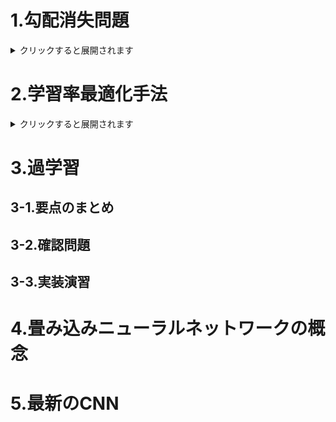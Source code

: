 # 1.勾配消失問題  
<details><summary>クリックすると展開されます</summary>
  
## 1-1.要点まとめ
　誤差逆伝播法は階層が進んでいくにつれて、勾配がどんどん緩やかになっていく。  
　そのため、勾配降下法による、更新では下位パラメータはほとんど変わらず、訓練は最適値に収束しなくなる。  

  - なぜ起こるのか

　　微分値が0-1の範囲をとるものが多いため、</br>
　　層が深くなりより掛け合わせると、どんどん値が小さくなるから。</br>

　　（例）シグモイド関数</br>
 　　　 <img width="200" alt="image" src="https://user-images.githubusercontent.com/57135683/147320472-cc32beb3-9613-4bad-a930-18de05df26d9.png"></br>
　　　　微分すると、</br>
  　　　<img width="206" alt="image" src="https://user-images.githubusercontent.com/57135683/147320455-ecb32e8b-2090-405d-8782-ceee485026a6.png"></br>
 　　　　となり、最大0.25までしか値をとらない。</br>

</br>

  - どうやって解消するか
    
    * **活性化関数の選択**

      ReLU関数を使う。</br>
      <img width="206" alt="image" src="https://user-images.githubusercontent.com/57135683/147321909-506f8cb3-04cd-456b-adc4-5fc250d741fb.png"></br>
      微分が1になるので勾配消失が起きない。</br>
      </br>
    
    * **重みの初期値設定**
    
       **Xavier**：</br>
        　正規分布を前のレイヤーのノード数の平方根で割った値。</br>
    　     活性化関数がReLU関数、シグモイド関数、双曲線正接関数に用いられる。</br>
        **He**：</br>
    　     重みの要素を、前の層のノード数の平方根で除算した値に対し、√2を掛け合わせた値。</br>
    　     活性化関数がReLU関数に用いられる。</br>
        </br>
        
    * **バッチ正規化**
    
       ミニバッチ単位で、入力値のデータの偏りを抑制する手法。</br>
       活性化関数に値を渡す前後に、バッチ正則化の処理は孕んだ層を加える。</br>
       数学的手順としては、</br>
       <img width="110" alt="image" src="https://user-images.githubusercontent.com/57135683/147325109-4dd32ba8-454e-44d5-a763-b994b237c773.png">
       <img width="353" alt="image" src="https://user-images.githubusercontent.com/57135683/147325127-a31a8d7f-eaf9-4212-a050-669a28c9ec92.png">



## 1-2.確認問題

> 連鎖律の原理を使い、dz/dxを求めよ。</br>　<img src="https://latex.codecogs.com/svg.image?\begin{align*}z&=t^2\\t&=x&plus;y\end{align*}&space;" title="\begin{align*}z&=t^2\\t&=x+y\end{align*} " />

　<img src="https://latex.codecogs.com/svg.image?\begin{align*}\frac{\mathrm{d}&space;z}{\mathrm{d}&space;x}&=\frac{\mathrm{d}z}{\mathrm{d}t}\frac{\mathrm{d}t}{\mathrm{d}x}\\\frac{\mathrm{d}&space;z}{\mathrm{d}&space;t}&=2t\\\frac{\mathrm{d}&space;x}{\mathrm{d}&space;t}&=1\end{align*}&space;" title="\begin{align*}\frac{\mathrm{d} z}{\mathrm{d} x}&=\frac{\mathrm{d}z}{\mathrm{d}t}\frac{\mathrm{d}t}{\mathrm{d}x}\\\frac{\mathrm{d} z}{\mathrm{d} t}&=2t\\\frac{\mathrm{d} x}{\mathrm{d} t}&=1\end{align*} " /></br>
 
　より、</br>
 
　<img src="https://latex.codecogs.com/svg.image?\begin{align*}\frac{\mathrm{d}&space;z}{\mathrm{d}&space;x}&=2t\cdot1\\&space;&=2t\\&space;&=2\left(x&plus;y\right)\end{align*}&space;" title="\begin{align*}\frac{\mathrm{d} z}{\mathrm{d} x}&=2t\cdot1\\ &=2t\\ &=2\left(x+y\right)\end{align*} " />
 
</br>

> シグモイド関数を微分したとき、入力値が0の時に最大値をとる。</br>
> その値として正しいもの。

  0.25

</br>

> 重みの初期値に0を設定すると、どのような問題が発生するか。</br>

　すべての重みの値が均一に更新されるため、多数の重みをもつ意味がなくなる。
 
</br>

> 一般的に考えられるバッチ正規化の効果を２点あげよ。</br>

- 過学習が起きづらくなる。
- 学習が安定し、学習スピードが上がる。

</br>

## 1-3.実装演習

```code

```
</details>

# 2.学習率最適化手法
<details><summary>クリックすると展開されます</summary>
  
## 2-1.要点のまとめ
### 2-1-1.モメンタム
　誤差をパラメータで微分したものと学習率の積を減算した後、</br>
　現在の重みに前回の重みを減算した値と慣性の積を加算する。</br>
 
　　<img src="https://latex.codecogs.com/svg.image?\begin{align*}V_t&space;&=&space;\mu&space;V_{t-1}-\epsilon&space;\nabla&space;E\\\boldsymbol{w}^{(t&plus;1)}&=\boldsymbol{w}^{(t)}&plus;V_t\end{align*}&space;" title="\begin{align*}V_t &= \mu V_{t-1}-\epsilon \nabla E\\\boldsymbol{w}^{(t+1)}&=\boldsymbol{w}^{(t)}+V_t\end{align*} " /></br>
　　μ:慣性</br>

</br>

　**メリット**
   - 局所最適解にはならず、大域的最適解になる。
   - 谷間についてから最も低い位置（最適値）にいくまでの時間が早い。
</br>

### 2-1-2.AdaGrad
　誤差をパラメータで微分したものと再定義した学習率の積を減算する。</br>
 
　　<img src="https://latex.codecogs.com/svg.image?\begin{align*}h_0&=\theta&space;\\h_t&=h_{t-1}&plus;(\nabla&space;E)^2\\\boldsymbol{w}^{(t&plus;1)}&=\boldsymbol{w}^{t}-\epsilon&space;\frac{1}{\sqrt{h_t}&plus;\theta}\nabla&space;E\end{align*}&space;" title="\begin{align*}h_0&=\theta \\h_t&=h_{t-1}+(\nabla E)^2\\\boldsymbol{w}^{(t+1)}&=\boldsymbol{w}^{t}-\epsilon \frac{1}{\sqrt{h_t}+\theta}\nabla E\end{align*} " /><br>


　**メリット**  
 　　勾配の緩やかな斜面に対して、最適値に近づける。  

　**課題**  
 　　学習率が徐々に小さくなるので、**鞍点問題**を引き起こすことがあった。  
</br>

### 2-1-3.RMSProp
　誤差をパラメータで微分したものと再定義した学習率の積を減算する。</br>
 
　　<img src="https://latex.codecogs.com/svg.image?\begin{align*}h_t&=\alpha&space;h_{t-1}&plus;\left(1-\alpha\right)\left(\nabla&space;E\right)^2\\\boldsymbol{w}^{(t&plus;1)}&=\boldsymbol{w}^{(t)}-\epsilon&space;\frac{1}{\sqrt{h_t}&plus;\theta}\nabla&space;E\end{align*}&space;" title="\begin{align*}h_t&=\alpha h_{t-1}+\left(1-\alpha\right)\left(\nabla E\right)^2\\\boldsymbol{w}^{(t+1)}&=\boldsymbol{w}^{(t)}-\epsilon \frac{1}{\sqrt{h_t}+\theta}\nabla E\end{align*} " /></br>

</br>

　**メリット**
   - 局所最適解にはならず、大域的最適解になる。
   - ハイパーパラメータの調整が必要な場合が少ない。
</br>

### 2-1-4.Adam
  * モメンタムの、過去の勾配の指数関数的減衰平均。
  * RMSPropの、過去の勾配の２乗の指数関数的減数平均。  
上記をそれぞれ孕んだ最適化アルゴリズム。</br>

　**メリット**  
　　モメンタムおよびRMSPropのメリットを孕んでいる。</br>
</br>


## 2-2.確認問題

> モメンタム・AdaGrad・RMSPropの特徴をそれぞれ簡潔に説明せよ。

  - モメンタム：前回の学習量を用いて学習するため、加速がつくと一気に学習が進む。
  - AdaGrad：勾配がゆるやかなときにうまくいきやすいが、大域最適解にたどり着きづらい。
  - RMSProp：欠点を改良したAdaGrad

</br>

## 2-3.実装演習
```code
```

</details>

# 3.過学習
## 3-1.要点のまとめ
## 3-2.確認問題
## 3-3.実装演習

# 4.畳み込みニューラルネットワークの概念
# 5.最新のCNN
